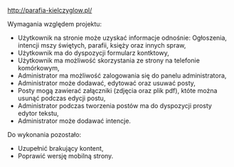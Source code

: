 http://parafia-kielczyglow.pl/

Wymagania względem projektu:

- Użytkownik na stronie może uzyskać informacje odnośnie: Ogłoszenia, intencji mszy świętych, parafii, księży oraz innych spraw,
- Użytkownik ma do dyspozycji formularz kontktowy,
- Użytkownik ma możliwość skorzystania ze strony na telefonie komórkowym,
- Administrator ma możliwość zalogowania się do panelu administratora,
- Administrator może dodawać, edytować oraz usuwać posty,
- Posty mogą zawierać załączniki (zdjęcia oraz plik pdf), któte można usunąć podczas edycji postu,
- Administrator podczas tworzenia postów ma do dyspozycji prosty edytor tekstu,
- Administrator może dodawać intencje.

Do wykonania pozostało:

- Uzupełnić brakujący kontent,
- Poprawić wersję mobilną strony.
